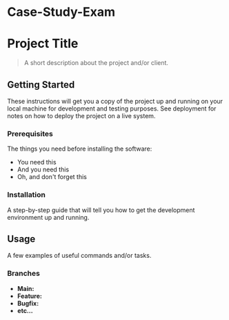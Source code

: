 # Case-Study-Exam
# Project Title

> A short description about the project and/or client.

## Getting Started

These instructions will get you a copy of the project up and running on your local machine for development and testing purposes. See deployment for notes on how to deploy the project on a live system.

### Prerequisites

The things you need before installing the software:
- You need this
- And you need this
- Oh, and don't forget this

### Installation

A step-by-step guide that will tell you how to get the development environment up and running.

## Usage

A few examples of useful commands and/or tasks.

### Branches

- **Main:**  
- **Feature:**  
- **Bugfix:**  
- **etc...**



